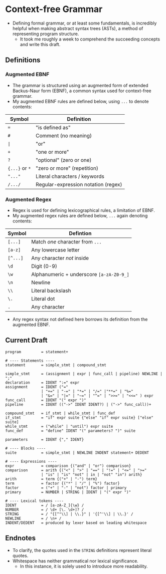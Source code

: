 # Context-free Grammar

- Defining formal grammar, or at least some fundamentals, is incredibly helpful when making abstract syntax trees (ASTs), a method of representing program structure.
  - It took me roughly a week to comprehend the succeeding concepts and write this draft.

## Definitions

### Augmented EBNF

- The grammar is structured using an augmented form of extended Backus-Naur form (EBNF), a common syntax used for context-free grammar.
- My augmented EBNF rules are defined below, using `...` to denote contents:

| Symbol | Definition |
| - | - |
| `=` | "is defined as" |
| `#` | Comment (no meaning) |
| `\|` | "or" |
| `+` | "one or more" |
| `?` | "optional" (zero or one) |
| `{...}` or `*` | "zero or more" (repetition) |
| `"..."` | Literal characters / keywords |
| `/.../` | Regular-expression notation (regex) |

### Augmented Regex

- Regex is used for defining lexicographical rules, a limitation of EBNF.
- My augmented regex rules are defined below, `...` again denoting contents:

| Symbol | Defintion |
| - | - |
| `[...]` | Match *one* character from `...` |
| `[a-z]` | Any lowercase letter |
| `[^...]` | Any character *not* inside |
| `\d` | Digit (0-9) |
| `\w` | Alphanumeric + underscore `[a-zA-Z0-9_]` |
| `\n` | Newline |
| `\\` | Literal backslash |
| `\.` | Literal dot |
| `.` | Any character |

- Any regex syntax not defined here borrows its definition from the augmented EBNF.

## Current Draft

``` ebnf
program         = statement+

# ---- Statements ----
statement       = simple_stmt | compound_stmt

simple_stmt     = (assignment | expr | func_call | pipeline) NEWLINE | ";"
declaration     = IDENT ":=" expr
assignment      = IDENT ("="
                | "+=" | "-=" | "*=" | "/=" |"**=" | "%="
                | "&=" | "|=" | "~=" | "^=" | ">>=" | "<<=" ) expr
func_call       = IDENT "(" expr ")"
pipeline        = IDENT (("->" IDENT IDENT?) | ("->" func_call))+

compound_stmt   = if_stmt | while_stmt | func_def
if_stmt         = "if" expr suite {"else" "if" expr suite} ["else" suite]
while_stmt      = ("while" | "until") expr suite
func_def        = "define" IDENT "(" parameters? ")" suite

parameters      = IDENT {"," IDENT}

# ---- Blocks ----
suite           = simple_stmt | NEWLINE INDENT statement+ DEDENT

# ---- Expressions ----
expr            = comparison {("and" | "or") comparison}
comparison      = arith {("<" | ">" | "==" | "!=" | "<=" | ">="
                | "is" | "is" "not" | in | "not" "in") arith}
arith           = term {("+" | "-") term}
term            = factor {("*" | "/" | "%") factor}
factor          = ("+" | "-" | "not") factor | primary
primary         = NUMBER | STRING | IDENT | "(" expr ")"

# ---- Lexical tokens ----
IDENT           = / [a-zA-Z_]{\w} /
NUMBER          = / \d+ [\. \d+]? /
STRING          = / "{[^"\\] | \\.}" | '{[^'\\] | \\.}' /
NEWLINE         = / \n+ /
INDENT/DEDENT   = produced by lexer based on leading whitespace
```

## Endnotes

- To clarify, the quotes used in the `STRING` definitions represent literal quotes.
- Whitespace has neither grammatical nor lexical significance.
  - In this instance, it is solely used to introduce more readability.
